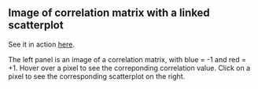 Image of correlation matrix with a linked scatterplot
----------------------------------------------------------------------

See it in action [here](http://www.biostat.wisc.edu/~kbroman/D3/corr_w_scatter).

The left panel is an image of a correlation matrix, with blue = -1 and red
= +1.  Hover over a pixel to see the correponding correlation value.
Click on a pixel to see the corresponding scatterplot on the right.

